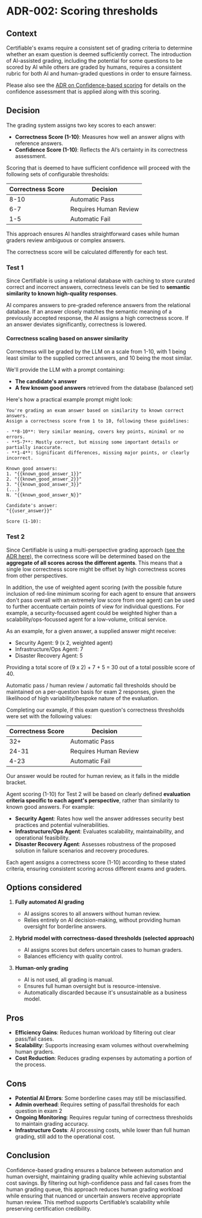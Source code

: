 # ADR-002: Scoring thresholds
## Context

Certifiable's exams require a consistent set of grading criteria to determine whether an exam question is deemed sufficiently correct. The introduction of AI-assisted grading, including the potential for some questions to be scored by AI while others are graded by humans, requires a consistent rubric for both AI and human-graded questions in order to ensure fairness.

Please also see the [ADR on Confidence-based scoring](/adr/004-confidence-based-grading-process.md) for details on the confidence assessment that is applied along with this scoring.

## Decision

The grading system assigns two key scores to each answer:

- **Correctness Score (1-10)**: Measures how well an answer aligns with reference answers.
- **Confidence Score (1-10)**: Reflects the AI’s certainty in its correctness assessment.

Scoring that is deemed to have sufficient confidence will proceed with the following sets of configurable thresholds:

| Correctness Score | Decision              |
|-------------------|-----------------------|
| 8-10              | Automatic Pass        |
| 6-7               | Requires Human Review |
| 1-5               | Automatic Fail        |

This approach ensures AI handles straightforward cases while human graders review ambiguous or complex answers.

The correctness score will be calculated differently for each test.

### Test 1
Since Certifiable is using a relational database with caching to store curated correct and incorrect answers, correctness levels can be tied to **semantic similarity to known high-quality responses**.

AI compares answers to pre-graded reference answers from the relational database. If an answer closely matches the semantic meaning of a previously accepted response, the AI assigns a high correctness score. If an answer deviates significantly, correctness is lowered.

#### Correctness scaling based on answer similarity

Correctness will be graded by the LLM on a scale from 1-10, with 1 being least similar to the supplied correct answers, and 10 being the most similar.

We'll provide the LLM with a prompt containing:

- **The candidate's answer**
- **A few known good answers** retrieved from the database (balanced set)

Here's how a practical example prompt might look:

```plaintext
You're grading an exam answer based on similarity to known correct answers.  
Assign a correctness score from 1 to 10, following these guidelines:

- **8-10**: Very similar meaning, covers key points, minimal or no errors.
- **5-7**: Mostly correct, but missing some important details or partially inaccurate.
- **1-4**: Significant differences, missing major points, or clearly incorrect.

Known good answers:
1. "{{known_good_answer_1}}"
2. "{{known_good_answer_2}}"
3. "{{known_good_answer_3}}"
(...)
N. "{{known_good_answer_N}}"

Candidate's answer:
"{{user_answer}}"

Score (1-10):
```

### Test 2 

Since Certifiable is using a multi-perspective grading approach ([see the ADR here](/adr/005-test-2-scoring.md)), the correctness score will be determined based on the **aggregate of all scores across the different agents**. This means that a single low correctness score might be offset by high correctness scores from other perspectives.

In addition, the use of weighted agent scoring (with the possible future inclusion of red-line minimum scoring for each agent to ensure that answers don't pass overall with an extremely low score from one agent) can be used to further accentuate certain points of view for individual questions. For example, a security-focussed agent could be weighted higher than a scalability/ops-focussed agent for a low-volume, critical service.

As an example, for a given answer, a supplied answer might receive:
* Security Agent: 9 (x 2, weighted agent)
* Infrastructure/Ops Agent: 7
* Disaster Recovery Agent: 5

Providing a total score of (9 x 2) + 7 + 5 = 30 out of a total possible score of 40.

Automatic pass / human review / automatic fail thresholds should be maintained on a per-question basis for exam 2 responses, given the likelihood of high variability/bespoke nature of the evaluation.

Completing our example, if this exam question's correctness thresholds were set with the following values:

| Correctness Score | Decision              |
|-------------------|-----------------------|
| 32+               | Automatic Pass        |
| 24-31             | Requires Human Review |
| 4-23              | Automatic Fail        |

Our answer would be routed for human review, as it falls in the middle bracket.

Agent scoring (1-10) for Test 2 will be based on clearly defined **evaluation criteria specific to each agent's perspective**, rather than similarity to known good answers. For example:

- **Security Agent**: Rates how well the answer addresses security best practices and potential vulnerabilities.
- **Infrastructure/Ops Agent**: Evaluates scalability, maintainability, and operational feasibility.
- **Disaster Recovery Agent**: Assesses robustness of the proposed solution in failure scenarios and recovery procedures.

Each agent assigns a correctness score (1-10) according to these stated criteria, ensuring consistent scoring across different exams and graders.

## Options considered

1. **Fully automated AI grading**
   - AI assigns scores to all answers without human review.
   - Relies entirely on AI decision-making, without providing human oversight for borderline answers.
   
2. **Hybrid model with correctness-dased thresholds (selected approach)**
   - AI assigns scores but defers uncertain cases to human graders.
   - Balances efficiency with quality control.
   
3. **Human-only grading**
   - AI is not used, all grading is manual.
   - Ensures full human oversight but is resource-intensive.
   - Automatically discarded because it's unsustainable as a business model. 

## Pros

- **Efficiency Gains**: Reduces human workload by filtering out clear pass/fail cases.
- **Scalability**: Supports increasing exam volumes without overwhelming human graders.
- **Cost Reduction**: Reduces grading expenses by automating a portion of the process.

## Cons

- **Potential AI Errors**: Some borderline cases may still be misclassified.
- **Admin overhead**: Requires setting of pass/fail thresholds for each question in exam 2
- **Ongoing Monitoring**: Requires regular tuning of correctness thresholds to maintain grading accuracy.
- **Infrastructure Costs**: AI processing costs, while lower than full human grading, still add to the operational cost.

## Conclusion

Confidence-based grading ensures a balance between automation and human oversight, maintaining grading quality while achieving substantial cost savings. By filtering out high-confidence pass and fail cases from the human grading queue, this approach reduces human grading workload while ensuring that nuanced or uncertain answers receive appropriate human review. This method supports Certifiable’s scalability while preserving certification credibility.
